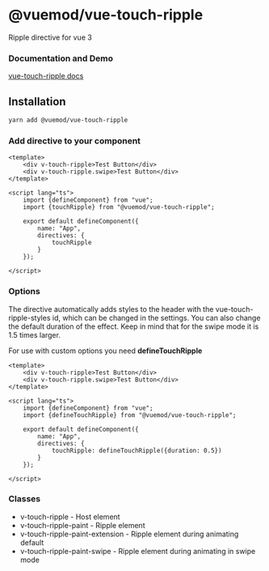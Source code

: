 # @vuemod/vue-touch-ripple

Ripple directive for vue 3

### Documentation and Demo

[vue-touch-ripple docs](https://webigorkiev.github.io/vue-touch-ripple-docs/)


<script setup>
    import App from "../tests/playground/App.vue";
</script>

<App />


## Installation

```bash
yarn add @vuemod/vue-touch-ripple
```

### Add directive to your component

```vue
<template>
    <div v-touch-ripple>Test Button</div>
    <div v-touch-ripple.swipe>Test Button</div>
</template>

<script lang="ts">
    import {defineComponent} from "vue";
    import {touchRipple} from "@vuemod/vue-touch-ripple";

    export default defineComponent({
        name: "App",
        directives: {
            touchRipple
        }
    });

</script>
```

### Options

The directive automatically adds styles to the header with the vue-touch-ripple-styles id, 
which can be changed in the settings. You can also change the default duration of the effect. 
Keep in mind that for the swipe mode it is 1.5 times larger.

For use with custom options you need **defineTouchRipple**

```vue
<template>
    <div v-touch-ripple>Test Button</div>
    <div v-touch-ripple.swipe>Test Button</div>
</template>

<script lang="ts">
    import {defineComponent} from "vue";
    import {defineTouchRipple} from "@vuemod/vue-touch-ripple";

    export default defineComponent({
        name: "App",
        directives: {
            touchRipple: defineTouchRipple({duration: 0.5})
        }
    });

</script>
```

### Classes

* v-touch-ripple - Host element
* v-touch-ripple-paint - Ripple element
* v-touch-ripple-paint-extension - Ripple element during animating default
* v-touch-ripple-paint-swipe - Ripple element during animating in swipe mode